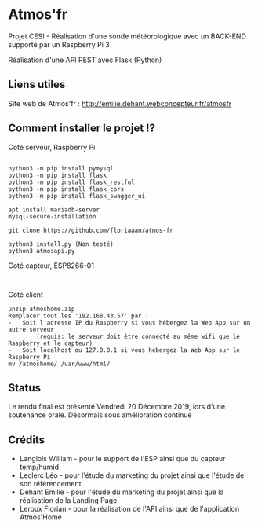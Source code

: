 # Atmos'fr
Projet CESI - Réalisation d'une sonde météorologique avec un BACK-END supporté par un Raspberry Pi 3



Réalisation d'une API REST avec Flask (Python)

## Liens utiles

Site web de Atmos'fr : http://emilie.dehant.webconcepteur.fr/atmosfr

## Comment installer le projet ⁉️

Coté serveur, Raspberry Pi

```

python3 -m pip install pymysql
python3 -m pip install flask
python3 -m pip install flask_restful
python3 -m pip install flask_cors
python3 -m pip install flask_swagger_ui

apt install mariadb-server
mysql-secure-installation

git clone https://github.com/floriaaan/atmos-fr

python3 install.py (Non testé)
python3 atmosapi.py

```

Coté capteur, ESP8266-01

```


```

Coté client

```
unzip atmoshome.zip
Remplacer tout les '192.168.43.57' par :
-   Soit l'adresse IP du Raspberry si vous hébergez la Web App sur un autre serveur
        (requis: le serveur doit être connecté au même wifi que le Raspberry et le capteur)
-   Soit localhost ou 127.0.0.1 si vous hébergez la Web App sur le Raspberry Pi
mv /atmoshome/ /var/www/html/

```

## Status
Le rendu final est présenté Vendredi 20 Décembre 2019, lors d'une soutenance orale.
Désormais sous amélioration continue



## Crédits
- Langlois William - pour le support de l'ESP ainsi que du capteur temp/humid
- Leclerc Léo - pour l'étude du marketing du projet ainsi que l'étude de son référencement
- Dehant Emilie - pour l'étude du marketing du projet ainsi que la réalisation de la Landing Page
- Leroux Florian - pour la réalisation de l'API ainsi que de l'application Atmos'Home



